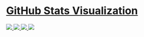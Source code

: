 # [GitHub Stats Visualization](https://github.com/Junior-18/github-stats)

<!--
https://github.community/t/support-theme-context-for-images-in-light-vs-dark-mode/147981/84
-->
<a href="https://github.com/Junior-18/github-stats">
<img src="https://github.com/Junior-18/github-stats/blob/master/generated/overview.svg#gh-dark-mode-only" />
<img src="https://github.com/Junior-18/github-stats/blob/master/generated/languages.svg#gh-dark-mode-only" />
<img src="https://github.com/Junior-18/github-stats/blob/master/generated/overview.svg#gh-light-mode-only" />
<img src="https://github.com/Junior-18/github-stats/blob/master/generated/languages.svg#gh-light-mode-only" />
</a>